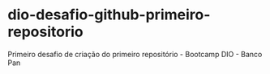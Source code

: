 # dio-desafio-github-primeiro-repositorio
Primeiro desafio de criação do primeiro repositório - Bootcamp DIO - Banco Pan
